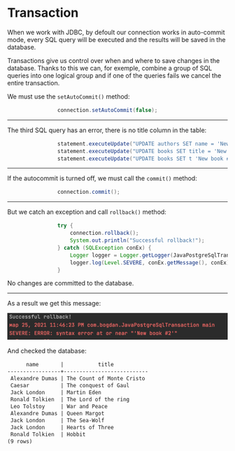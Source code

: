 # Transaction

When we work with JDBC, by defoult our connection works in auto-commit mode, every SQL query will be executed and the results will be saved in the database.

Transactions give us control over when and where to save changes in the database. Thanks to this we can, for exemple, combine a group of SQL queries into one 
logical group and if one of the queries fails we cancel the entire transaction.

We must use the ```setAutoCommit()``` method:

```java
                connection.setAutoCommit(false);
```

---

The third SQL query has an error, there is no title column in the table:

```java
                statement.executeUpdate("UPDATE authors SET name = 'New author' WHERE id=2");
                statement.executeUpdate("UPDATE books SET title = 'New book #1' WHERE id=1");
                statement.executeUpdate("UPDATE books SET t 'New book #2' WHERE id=6");
```

---

If the autocommit is turned off, we must call the ```commit()``` method:

```java
                connection.commit();
```

---

But we catch an exception and call ```rollback()``` method:

```java
                try {
                    connection.rollback();
                    System.out.println("Successful rollback!");
                } catch (SQLException conEx) {
                    Logger logger = Logger.getLogger(JavaPostgreSqlTransaction.class.getName());
                    logger.log(Level.SEVERE, conEx.getMessage(), conEx);
                }
```

No changes are committed to the database.

---

As a result we get this message:

<img src="https://github.com/bbogdasha/jdbcPostgreSQL/blob/main/transaction/screen/transaction.png" width="600">

And checked the database:

```postgres=# select name, title from authors, books where authors.id=books.author_id;
      name       |           title
-----------------+---------------------------
 Alexandre Dumas | The Count of Monte Cristo
 Caesar          | The conquest of Gaul
 Jack London     | Martin Eden
 Ronald Tolkien  | The Lord of the ring
 Leo Tolstoy     | War and Peace
 Alexandre Dumas | Queen Margot
 Jack London     | The Sea-Wolf
 Jack London     | Hearts of Three
 Ronald Tolkien  | Hobbit
(9 rows)
```
